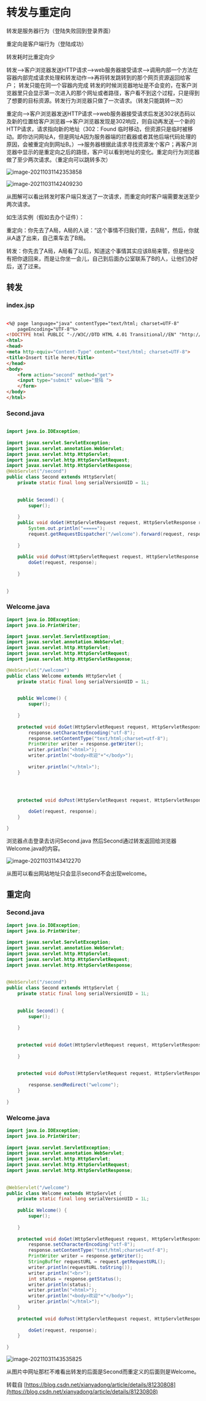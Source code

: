 # 转发与重定向

转发是服务器行为（登陆失败回到登录界面）

重定向是客户端行为（登陆成功）

转发耗时比重定向少



转发——>客户浏览器发送HTTP请求——>web服务器接受请求——>调用内部一个方法在容器内部完成请求处理和转发动作——>再将转发跳转到的那个网页资源返回给客户；  转发只能在同一个容器内完成 转发的时候浏览器地址是不会变的，在客户浏览器里只会显示第一次进入的那个网址或者路径，客户看不到这个过程，只是得到了想要的目标资源。转发行为浏览器只做了一次请求。（转发只能跳转一次）



重定向——>客户浏览器发送HTTP请求——>web服务器接受请求后发送302状态码以及新的位置给客户浏览器——>客户浏览器发现是302响应，则自动再发送一个新的HTTP请求，请求指向新的地址（302：Found  临时移动，但资源只是临时被移动。即你访问网址A，但是网址A因为服务器端的拦截器或者其他后端代码处理的原因，会被重定向到网址B。）——>服务器根据此请求寻找资源发个客户；再客户浏览器中显示的是重定向之后的路径，客户可以看到地址的变化。重定向行为浏览器做了至少两次请求。（重定向可以跳转多次）



![image-20211031142353858](img/1.png)

![image-20211031142409230](img/2.png)



从图解可以看出转发时客户端只发送了一次请求，而重定向时客户端需要发送至少两次请求。

如生活实例（假如去办个证件）：

重定向：你先去了A局，A局的人说：“这个事情不归我们管，去B局”，然后，你就从A退了出来，自己乘车去了B局。 

转发：你先去了A局，A局看了以后，知道这个事情其实应该B局来管，但是他没有把你退回来，而是让你坐一会儿，自己到后面办公室联系了B的人，让他们办好后，送了过来。

## 转发

### index.jsp

```html

<%@ page language="java" contentType="text/html; charset=UTF-8"
    pageEncoding="UTF-8"%>
<!DOCTYPE html PUBLIC "-//W3C//DTD HTML 4.01 Transitional//EN" "http://www.w3.org/TR/html4/loose.dtd">
<html>
<head>
<meta http-equiv="Content-Type" content="text/html; charset=UTF-8">
<title>Insert title here</title>
</head>
<body>
	<form action="second" method="get">
	<input type="submit" value="登陆 ">
	</form>
</body>
</html>
```




### Second.java

```java

import java.io.IOException;
 
import javax.servlet.ServletException;
import javax.servlet.annotation.WebServlet;
import javax.servlet.http.HttpServlet;
import javax.servlet.http.HttpServletRequest;
import javax.servlet.http.HttpServletResponse;
@WebServlet("/second")
public class Second extends HttpServlet{
	private static final long serialVersionUID = 1L;
    
	   
    public Second() {
        super();
      
    }
    public void doGet(HttpServletRequest request, HttpServletResponse response)throws ServletException, IOException{
    	System.out.println("=====");
    	request.getRequestDispatcher("/welcome").forward(request, response);
 
    }
 
    public void doPost(HttpServletRequest request, HttpServletResponse response)throws ServletException, IOException{
    	doGet(request, response);
 
    }
 
 
}

```



### Welcome.java

```java
import java.io.IOException;
import java.io.PrintWriter;

import javax.servlet.ServletException;
import javax.servlet.annotation.WebServlet;
import javax.servlet.http.HttpServlet;
import javax.servlet.http.HttpServletRequest;
import javax.servlet.http.HttpServletResponse;

@WebServlet("/welcome")
public class Welcome extends HttpServlet {
	private static final long serialVersionUID = 1L;
       

    public Welcome() {
        super();
      
    }
    
    protected void doGet(HttpServletRequest request, HttpServletResponse response) throws ServletException, IOException {
    	response.setCharacterEncoding("utf-8");
    	response.setContentType("text/html;charset=utf-8");
    	PrintWriter writer = response.getWriter();
    	writer.println("<html>");
    	writer.println("<body>欢迎"+"</body>");
    	
    	writer.println("</html>");
    }

 


	protected void doPost(HttpServletRequest request, HttpServletResponse response) throws ServletException, IOException {
	
		doGet(request, response);
	}

}
```

浏览器点击登录去访问Second.java 然后Second通过转发返回给浏览器Welcome.java的内容。

![image-20211031143412270](img/3.png)



从图可以看出网站地址只会显示second不会出现welcome。



## 重定向

### Second.java

```java
import java.io.IOException;
import java.io.PrintWriter;
 
import javax.servlet.ServletException;
import javax.servlet.annotation.WebServlet;
import javax.servlet.http.HttpServlet;
import javax.servlet.http.HttpServletRequest;
import javax.servlet.http.HttpServletResponse;
 
 
@WebServlet("/second")
public class Second extends HttpServlet {
	private static final long serialVersionUID = 1L;
       
    
    public Second() {
        super();
      
    }
 
	
	protected void doGet(HttpServletRequest request, HttpServletResponse response) throws ServletException, IOException {
	
	}
 
	
	protected void doPost(HttpServletRequest request, HttpServletResponse response) throws ServletException, IOException {
		
		response.sendRedirect("welcome");
	}
 
}

```

### Welcome.java

```java
import java.io.IOException;
import java.io.PrintWriter;
 
import javax.servlet.ServletException;
import javax.servlet.annotation.WebServlet;
import javax.servlet.http.HttpServlet;
import javax.servlet.http.HttpServletRequest;
import javax.servlet.http.HttpServletResponse;
 
 
@WebServlet("/welcome")
public class Welcome extends HttpServlet {
	private static final long serialVersionUID = 1L;
  
    public Welcome() {
        super();
        
    }
 
	protected void doGet(HttpServletRequest request, HttpServletResponse response) throws ServletException, IOException {
		response.setCharacterEncoding("utf-8");
		response.setContentType("text/html;charset=utf-8");
		PrintWriter writer = response.getWriter();
		StringBuffer requestURL = request.getRequestURL();
		writer.println(requestURL.toString());
		writer.println("<br>");
		int status = response.getStatus();
		writer.println(status);
		writer.println("<html>");
		writer.println("<body>欢迎"+"</body>");
		writer.println("</html>");
	}
 
	protected void doPost(HttpServletRequest request, HttpServletResponse response) throws ServletException, IOException {
		
		doGet(request, response);
	}
 
}
```

![image-20211031143535825](img/4.png)

从图片中网址那栏不难看出转发的后面是Second而重定义的后面则是Welcome。



转载自 [https://blog.csdn.net/xianyadong/article/details/81230808](https://blog.csdn.net/xianyadong/article/details/81230808)